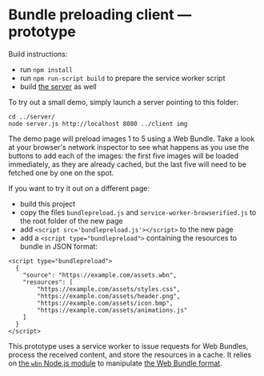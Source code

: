 # Bundle preloading client — prototype

Build instructions:

* run `npm install`
* run `npm run-script build` to prepare the service worker script
* build [the server](../server) as well

To try out a small demo, simply launch a server pointing to this folder:

```
cd ../server/
node server.js http://localhost 8080 ../client img
```

The demo page will preload images 1 to 5 using a Web Bundle. Take a look at your browser's network inspector to see what happens as you use the buttons to add each of the images: the first five images will be loaded immediately, as they are already cached, but the last five will need to be fetched one by one on the spot.

If you want to try it out on a different page:

* build this project
* copy the files `bundlepreload.js` and `service-worker-browserified.js` to the root folder of the new page
* add `<script src='bundlepreload.js'></script>` to the new page
* add a `<script type="bundlepreload">` containing the resources to bundle in JSON format:

```
<script type="bundlepreload">
  {
    "source": "https://example.com/assets.wbn",
    "resources": [
        "https://example.com/assets/styles.css",
        "https://example.com/assets/header.png",
        "https://example.com/assets/icon.bmp",
        "https://example.com/assets/animations.js"
    ]
  }
</script>
```

This prototype uses a service worker to issue requests for Web Bundles, process the received content, and store the resources in a cache. It relies on [the `wbn` Node.js module](https://www.npmjs.com/package/wbn/) to manipulate [the Web Bundle format](https://github.com/wpack-wg/bundled-responses).
